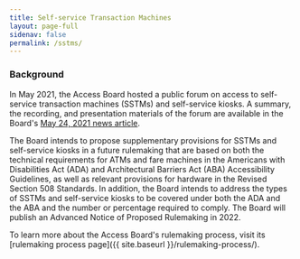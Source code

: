 ```yaml
---
title: Self-service Transaction Machines
layout: page-full
sidenav: false
permalink: /sstms/
--- 
```


### Background

<p>In May 2021, the Access Board hosted a public forum on access to self-service transaction machines (SSTMs) and self-service kiosks. A summary, the recording, and presentation materials of the forum are available in the Board's <a href="{{ site.baseurl }}/news/2021/05/24/u-s-access-board-conducts-panel-discussions-on-self-service-transaction-machines/">May 24, 2021 news article</a>.</p>

<p>The Board intends to propose supplementary provisions for SSTMs and self-service kiosks in a future rulemaking that are based on both the technical requirements for ATMs and fare machines in the Americans with Disabilities Act (ADA) and Architectural Barriers Act (ABA) Accessibility Guidelines, as well as relevant provisions for hardware in the Revised Section 508 Standards. In addition, the Board intends to address the types of SSTMs and self-service kiosks to be covered under both the ADA and the ABA and the number or percentage required to comply. The Board will publish an Advanced Notice of Proposed Rulemaking in 2022.</p>

<p>To learn more about the Access Board's rulemaking process, visit its [rulemaking process page]({{ site.baseurl }}/rulemaking-process/).</p>
